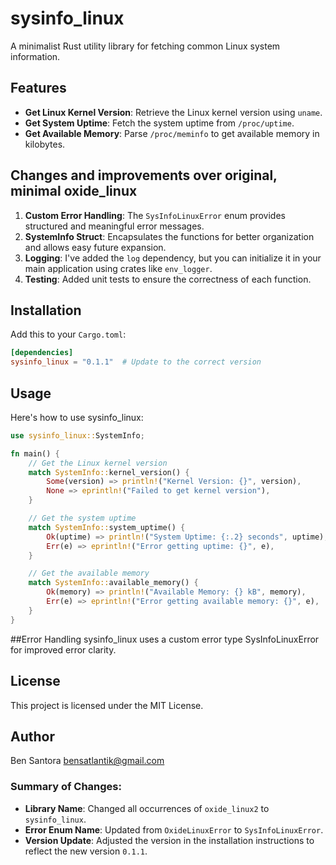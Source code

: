 # sysinfo_linux

A minimalist Rust utility library for fetching common Linux system information.

## Features
- **Get Linux Kernel Version**: Retrieve the Linux kernel version using `uname`.
- **Get System Uptime**: Fetch the system uptime from `/proc/uptime`.
- **Get Available Memory**: Parse `/proc/meminfo` to get available memory in kilobytes.

## Changes and improvements over original, minimal oxide_linux
1. **Custom Error Handling**: The `SysInfoLinuxError` enum provides structured and meaningful error messages.
2. **SystemInfo Struct**: Encapsulates the functions for better organization and allows easy future expansion.
3. **Logging**: I've added the `log` dependency, but you can initialize it in your main application using crates like `env_logger`.
4. **Testing**: Added unit tests to ensure the correctness of each function.

## Installation
Add this to your `Cargo.toml`:

```toml
[dependencies]
sysinfo_linux = "0.1.1"  # Update to the correct version
```
## Usage
Here's how to use sysinfo_linux:
```rust
use sysinfo_linux::SystemInfo;

fn main() {
    // Get the Linux kernel version
    match SystemInfo::kernel_version() {
        Some(version) => println!("Kernel Version: {}", version),
        None => eprintln!("Failed to get kernel version"),
    }

    // Get the system uptime
    match SystemInfo::system_uptime() {
        Ok(uptime) => println!("System Uptime: {:.2} seconds", uptime),
        Err(e) => eprintln!("Error getting uptime: {}", e),
    }

    // Get the available memory
    match SystemInfo::available_memory() {
        Ok(memory) => println!("Available Memory: {} kB", memory),
        Err(e) => eprintln!("Error getting available memory: {}", e),
    }
}
```
##Error Handling
sysinfo_linux uses a custom error type SysInfoLinuxError for improved error clarity.

## License
This project is licensed under the MIT License.

## Author
Ben Santora bensatlantik@gmail.com


### Summary of Changes:
- **Library Name**: Changed all occurrences of `oxide_linux2` to `sysinfo_linux`.
- **Error Enum Name**: Updated from `OxideLinuxError` to `SysInfoLinuxError`.
- **Version Update**: Adjusted the version in the installation instructions to reflect the new version `0.1.1`.

